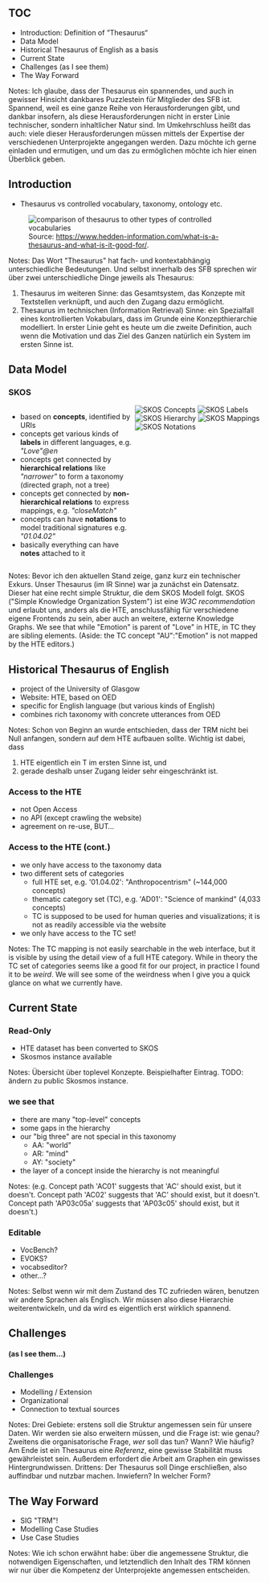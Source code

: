 ## TOC

* Introduction: Definition of ”Thesaurus“
* Data Model <!-- .element class="fragment"  -->
* Historical Thesaurus of English as a basis <!-- .element class="fragment"  -->
* Current State <!-- .element class="fragment"  -->
* Challenges (as I see them) <!-- .element class="fragment"  -->
* The Way Forward <!-- .element class="fragment"  -->

Notes: Ich glaube, dass der Thesaurus ein spannendes, und auch in gewisser Hinsicht dankbares Puzzlestein für Mitglieder des SFB ist. Spannend, weil es eine ganze Reihe von Herausforderungen gibt, und dankbar insofern, als diese Herausforderungen nicht in erster Linie technischer, sondern inhaltlicher Natur sind. Im Umkehrschluss heißt das auch: viele dieser Herausforderungen müssen mittels der Expertise der verschiedenen Unterprojekte angegangen werden. Dazu möchte ich gerne einladen und ermutigen, und um das zu ermöglichen möchte ich hier einen Überblick geben. 



## Introduction

* Thesaurus vs controlled vocabulary, taxonomy, ontology etc.

<figure>
<img alt="comparison of thesaurus to other types of controlled vocabularies" src="./img/Controlled-vocabulary-types-chart-thesauri.png">
<figcaption>Source: <a href="https://www.hedden-information.com/what-is-a-thesaurus-and-what-is-it-good-for/">https://www.hedden-information.com/what-is-a-thesaurus-and-what-is-it-good-for/</a>.</figcaption>
</figure>

Notes: Das Wort "Thesaurus" hat fach- und kontextabhängig unterschiedliche Bedeutungen. Und selbst innerhalb des SFB sprechen wir über zwei unterschiedliche Dinge jeweils als Thesaurus:
1. Thesaurus im weiteren Sinne: das Gesamtsystem, das Konzepte mit Textstellen verknüpft, und auch den Zugang dazu ermöglicht.
2. Thesaurus im technischen (Information Retrieval) Sinne: ein Spezialfall eines kontrollierten Vokabulars, dass im Grunde eine Konzepthierarchie modelliert. 
In erster Linie geht es heute um die zweite Definition, auch wenn die Motivation und das Ziel des Ganzen natürlich ein System im ersten Sinne ist.



## Data Model


### SKOS

<div style="display: grid; grid-template-columns: 1fr 1fr;">
<div class="list">
<ul>
<li class="fragment" data-fragment-index="1">based on <b>concepts</b>, identified by URIs</li> 
<li class="fragment" data-fragment-index="2">concepts get various kinds of <b>labels</b> in different languages, e.g. <em>"Love"@en</em></li>
<li class="fragment" data-fragment-index="3">concepts get connected by <b>hierarchical relations</b> like <em>"narrower"</em> to form a taxonomy (directed graph, not a tree)</li>
<li class="fragment" data-fragment-index="4">concepts get connected by <b>non-hierarchical relations</b> to express mappings, e.g. <em>"closeMatch"</em></li>
<li class="fragment" data-fragment-index="5">concepts can have <b>notations</b> to model traditional signatures e.g. <em>"01.04.02"</em></li>
<li class="fragment" data-fragment-index="6">basically everything can have <b>notes</b> attached to it</li>
</ul>
</div>
<div class="graphic">
<div class="r-stack">
  <img alt="SKOS Concepts" src="./img/skos-model-1.png" class="fragment" data-fragment-index="1"/>
  <img alt="SKOS Labels" src="./img/skos-model-2.png" class="fragment" data-fragment-index="2"/>
  <img alt="SKOS Hierarchy" src="./img/skos-model-3.png" class="fragment" data-fragment-index="3"/>
  <img alt="SKOS Mappings" src="./img/skos-model-4.png" class="fragment" data-fragment-index="4"/>
  <img alt="SKOS Notations" src="./img/skos-model-5.png" class="fragment" data-fragment-index="5"/>
</div>
</div>
</div>

Notes: Bevor ich den aktuellen Stand zeige, ganz kurz ein technischer Exkurs. Unser Thesaurus (im IR Sinne) war ja zunächst ein Datensatz. Dieser hat eine recht simple Struktur, die dem SKOS Modell folgt.
SKOS ("Simple Knowledge Organization System") ist eine _W3C recommendation_ und erlaubt uns, anders als die HTE, anschlussfähig für verschiedene eigene Frontends zu sein, aber auch an weitere, externe Knowledge Graphs.
We see that while "Emotion" is parent of "Love" in HTE, in TC they are sibling elements. (Aside: the TC concept "AU":"Emotion" is not mapped by the HTE editors.)



## Historical Thesaurus of English

* project of the University of Glasgow  <!-- .element class="fragment"  -->
* Website: HTE, based on OED  <!-- .element class="fragment"  -->
* specific for English language (but various kinds of English)  <!-- .element class="fragment"  -->
* combines rich taxonomy with concrete utterances from OED  <!-- .element class="fragment"  -->

Notes: Schon von Beginn an wurde entschieden, dass der TRM nicht bei Null anfangen, sondern auf dem HTE aufbauen sollte. Wichtig ist dabei, dass
1. HTE eigentlich ein T im ersten Sinne ist, und
2. gerade deshalb unser Zugang leider sehr eingeschränkt ist.


### Access to the HTE

* not Open Access  <!-- .element class="fragment"  -->
* no API (except crawling the website)  <!-- .element class="fragment"  -->
* agreement on re-use, BUT…  <!-- .element class="fragment"  -->


### Access to the HTE (cont.)

* we only have access to the taxonomy data <!-- .element class="fragment"  -->
* two different sets of categories  <!-- .element class="fragment"  -->
  * full HTE set, e.g. '01.04.02': "Anthropocentrism" (~144,000 concepts)
  * thematic category set (TC), e.g. 'AD01': "Science of mankind" (4,033 concepts)
  * TC is supposed to be used for human queries and visualizations; it is not as readily accessible via the website
* we only have access to the TC set!  <!-- .element class="fragment"  -->


<!-- .slide: data-background-iframe="https://ht.ac.uk/category/#id=39622" -->

Notes: The TC mapping is not easily searchable in the web interface, but it is visible by using the detail view of a full HTE category.
While in theory the TC set of categories seems like a good fit for our project, in practice I found it to be _weird_. We will see some of the weirdness
when I give you a quick glance on what we currently have.



## Current State


### Read-Only

* HTE dataset has been converted to SKOS
* Skosmos instance available


<!-- .slide: data--background-iframe="http://locahost/Skosmos/en/" -->

Notes: Übersicht über toplevel Konzepte. Beispielhafter Eintrag. TODO: ändern zu public Skosmos instance.



### we see that

* there are many "top-level" concepts
* some gaps in the hierarchy
* our "big three" are not special in this taxonomy
  * AA: "world"
  * AR: "mind"
  * AY: "society"
* the layer of a concept inside the hierarchy is not meaningful 

Notes: (e.g. Concept path 'AC01' suggests that 'AC' should exist, but it doesn't.
Concept path 'AC02' suggests that 'AC' should exist, but it doesn't.
Concept path 'AP03c05a' suggests that 'AP03c05' should exist, but it doesn't.)


### Editable

* VocBench?
* EVOKS?
* vocabseditor?
* other…?

Notes: Selbst wenn wir mit dem Zustand des TC zufrieden wären, benutzen wir andere Sprachen als Englisch. Wir müssen also diese Hierarchie weiterentwickeln, und da wird es eigentlich erst wirklich spannend.



## Challenges
#### (as I see them…)


### Challenges

* Modelling / Extension  <!-- .element class="fragment"  -->
* Organizational  <!-- .element class="fragment"  -->
* Connection to textual sources  <!-- .element class="fragment"  -->

Notes: Drei Gebiete: erstens soll die Struktur angemessen sein für unsere Daten. Wir werden sie also erweitern müssen, und die Frage ist: wie genau?
Zweitens die organisatorische Frage, _wer_ soll das tun? Wann? Wie häufig? Am Ende ist ein Thesaurus eine _Referenz_, eine gewisse Stabilität muss gewährleistet sein. Außerdem erfordert die Arbeit am Graphen ein gewisses Hintergrundwissen.
Drittens: Der Thesaurus soll Dinge erschließen, also auffindbar und nutzbar machen. Inwiefern? In welcher Form?



## The Way Forward

* SIG "TRM"!
* Modelling Case Studies
* Use Case Studies

Notes: Wie ich schon erwähnt habe: über die angemessene Struktur, die notwendigen Eigenschaften, und letztendlich den Inhalt des TRM können wir nur über die Kompetenz der Unterprojekte angemessen entscheiden. 

